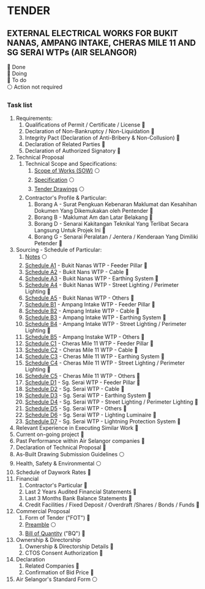 # TENDER

## EXTERNAL ELECTRICAL WORKS FOR BUKIT NANAS, AMPANG INTAKE, CHERAS MILE 11 AND SG SERAI WTPs (AIR SELANGOR)

&#127937; Done  
&#128309; Doing  
&#128308; To do  
&#9898; Action not required

### Task list

1. Requirements: 
    1. Qualifications of Permit / Certificate / License &#128308;
    1. Declaration of Non-Bankruptcy / Non-Liquidation &#128308;
    1. Integrity Pact (Declaration of Anti-Bribery & Non-Collusion) &#128308;
    1. Declaration of Related Parties &#128308;
    1. Declaration of Authorized Signatory &#128308;
1. Technical Proposal
    1. Technical Scope and Specifications: 
        1. [Scope of Works (SOW)](/PN0000014171/schedule-of-particular/SOW%20-%20WTPs.pdf) &#9898;
        1. [Specification](/PN0000014171/schedule-of-particular/SPECIFICATION%20-%20WTPs.pdf) &#9898;
        1. [Tender Drawings](/PN0000014171/schedule-of-particular/DRAWING%20-%20WTPs.pdf) &#9898;
    1. Contractor's Profile & Particular:
        1. Borang A - Surat Pengkuan Kebenaran Maklumat dan Kesahihan Dokumen Yang Dikemukakan oleh Pentender &#128308;
        1. Borang B - Maklumat Am dan Latar Belakang &#128308;
        1. Borang D - Senarai Kakitangan Teknikal Yang Terlibat Secara Langsung Untuk Projek Ini &#128308;
        1. Borang G - Senarai Peralatan / Jentera / Kenderaan Yang Dimiliki Petender &#128308;
1. Sourcing - Schedule of Particular:
    1. [Notes](/PN0000014171/schedule-of-particular/1.%20Notes.pdf) &#9898;
    1. [Schedule A1](/PN0000014171/schedule-of-particular/A1.pdf) - Bukit Nanas WTP - Feeder Pillar &#128308;
    1. [Schedule A2](/PN0000014171/schedule-of-particular/A2.pdf) - Bukit Nans WTP - Cable &#128308;
    1. [Schedule A3](/PN0000014171/schedule-of-particular/A3.pdf) - Bukit Nanas WTP - Earthing System &#128308;
    1. [Schedule A4](/PN0000014171/schedule-of-particular/A4.pdf) - Bukit Nanas WTP - Street Lighting /    Perimeter Lighting &#128308;
    1. [Schedule A5](/PN0000014171/schedule-of-particular/A5.pdf) - Bukit Nanas WTP - Others &#128308;
    1. [Schedule B1](/PN0000014171/schedule-of-particular/B1.pdf) - Ampang Intake WTP - Feeder Pillar &#128308;
    1. [Schedule B2](/PN0000014171/schedule-of-particular/B2.pdf) - Ampang Intake WTP - Cable &#128308;
    1. [Schedule B3](/PN0000014171/schedule-of-particular/B3.pdf) - Ampang Intake WTP - Earthing System &#128308;
    1. [Schedule B4](/PN0000014171/schedule-of-particular/B4.pdf) - Ampang Intake WTP - Street Lighting    / Perimeter Lighting &#128308;
    1. [Schedule B5](/PN0000014171/schedule-of-particular/B5.pdf) - Ampang Instake WTP - Others &#128308;
    1. [Schedule C1](/PN0000014171/schedule-of-particular/C1.pdf) - Cheras Mile 11 WTP - Feeder Pillar &#128308; 
    1. [Schedule C2](/PN0000014171/schedule-of-particular/C2.pdf) - Cheras Mile 11 WTP - Cable &#128308; 
    1. [Schedule C3](/PN0000014171/schedule-of-particular/C3.pdf) - Cheras Mile 11 WTP - Earthing System &#128308;
    1. [Schedule C4](/PN0000014171/schedule-of-particular/C4.pdf) - Cheras Mile 11 WTP - Street Lighting / Perimeter Lighting &#128308;
    1. [Schedule C5](/PN0000014171/schedule-of-particular/C5.pdf) - Cheras Mile 11 WTP - Others &#128308;
    1. [Schedule D1](/PN0000014171/schedule-of-particular/D1.pdf) - Sg. Serai WTP - Feeder Pillar &#128308;
    1. [Schedule D2](/PN0000014171/schedule-of-particular/D2.pdf) - Sg. Serai WTP - Cable &#128308;
    1. [Schedule D3](/PN0000014171/schedule-of-particular/D3.pdf) - Sg. Serai WTP - Earthing System &#128308;
    1. [Schedule D4](/PN0000014171/schedule-of-particular/D4.pdf) - Sg. Serai WTP - Street Lighting / Perimeter Lighting &#128308;
    1. [Schedule D5](/PN0000014171/schedule-of-particular/D5.pdf) - Sg. Serai WTP - Others &#128308;
    1. [Schedule D6](/PN0000014171/schedule-of-particular/D6.pdf) - Sg. Serai WTP - Lighting Luminaire &#128308;
    1. [Schedule D7](/PN0000014171/schedule-of-particular/D7.pdf) - Sg. Serai WTP - Lightning Protection System &#128308;
1. Relevant Experience in Executing Similar Work &#128308;
1. Current on-going project &#128308;
1. Past Performance within Air Selangor companies &#128308;
1. Declaration of Technical Proposal &#128308;
1. As-Built Drawing Submission Guidelines &#9898;
1. Health, Safety & Environmental &#9898;
1. Schedule of Daywork Rates &#128308;
1. Financial
    1. Contractor's Particular &#128308;
    1. Last 2 Years Audited Financial Statements  &#128308;
    1. Last 3 Months Bank Balance Statements  &#128308;
    1. Credit Facilities / Fixed Deposit / Overdraft /Shares / Bonds / Funds  &#128308;
1. Commercial Proposal
    1. Form of Tender ("FOT") &#128308;
    1. [Preamble](/PN0000014171/schedule-of-particular/Preamble%20to%20BQ%20R1.pdf) &#9898;
    1. [Bill of Quantity](/PN0000014171/schedule-of-particular/BQ%20Normal%20-%20CW-2023-003.xlsm) ("BQ") &#128308;
1. Ownership & Directorship
    1. Ownership & Directorship Details &#128308;
    1. CTOS Consent Authorization &#128308;
1. Declaration
    1. Related Companies &#128308;
    1. Confirmation of Bid Price &#128308;
1. Air Selangor's Standard Form &#9898;
